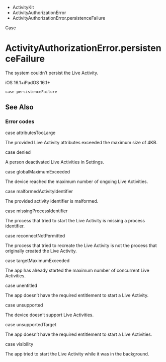 

- ActivityKit
- ActivityAuthorizationError
-  ActivityAuthorizationError.persistenceFailure 

Case

# ActivityAuthorizationError.persistenceFailure

The system couldn’t persist the Live Activity.

iOS 16.1+iPadOS 16.1+

``` source
case persistenceFailure
```

## See Also

### Error codes

case attributesTooLarge

The provided Live Activity attributes exceeded the maximum size of 4KB.

case denied

A person deactivated Live Activities in Settings.

case globalMaximumExceeded

The device reached the maximum number of ongoing Live Activities.

case malformedActivityIdentifier

The provided activity identifier is malformed.

case missingProcessIdentifier

The process that tried to start the Live Activity is missing a process identifier.

case reconnectNotPermitted

The process that tried to recreate the Live Activity is not the process that originally created the Live Activity.

case targetMaximumExceeded

The app has already started the maximum number of concurrent Live Activities.

case unentitled

The app doesn’t have the required entitlement to start a Live Activity.

case unsupported

The device doesn’t support Live Activities.

case unsupportedTarget

The app doesn’t have the required entitlement to start a Live Activities.

case visibility

The app tried to start the Live Activity while it was in the background.

